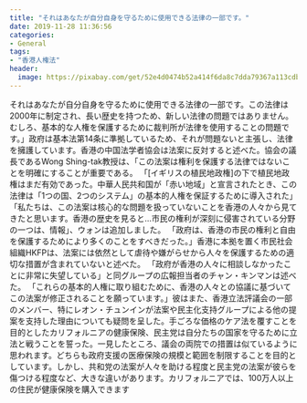 ```yaml
---
title: "それはあなたが自分自身を守るために使用できる法律の一部です。"
date: 2019-11-28 11:36:56
categories:
- General
tags:
- "香港人権法"
header:
  image: https://pixabay.com/get/52e4d0474b52a414f6da8c7dda79367a113cdbe25b526c4870287fdd9745c158ba_1280.jpg
---
```


それはあなたが自分自身を守るために使用できる法律の一部です。この法律は2000年に制定され、長い歴史を持つため、新しい法律の問題ではありません。むしろ、基本的な人権を保護するために裁判所が法律を使用することの問題です。」政府は基本法第14条に準拠しているため、それが問題ないと主張し、法律を擁護しています。香港の中国法学者協会は法案に反対すると述べた。協会の議長であるWong Shing-tak教授は、「この法案は権利を保護する法律ではないことを明確にすることが重要である。 「[イギリスの植民地政権]の下で植民地政権はまだ有効であった。中華人民共和国が「赤い地域」と宣言されたとき、この法律は「1つの国、2つのシステム」の基本的人権を保証するために導入された」 「私たちは、この法案は核心的な問題を扱っていないことを香港の人々から見てきたと思います。香港の歴史を見ると…市民の権利が深刻に侵害されている分野の一つは、情報」、ウォンは追加しました。 「政府は、香港の市民の権利と自由を保護するためにより多くのことをすべきだった。」香港に本拠を置く市民社会組織HKFPは、法案には依然として虐待や嫌がらせから人々を保護するための適切な措置が含まれていないと述べた。 「政府が香港の人々に相談しなかったことに非常に失望している」と同グループの広報担当者のチャン・キンマンは述べた。 「これらの基本的人権に取り組むために、香港の人々との協議に基づいてこの法案が修正されることを願っています。」彼はまた、香港立法評議会の一部のメンバー、特にレオン・チュンインが法案や民主化支持グループによる他の提案を支持した理由についても疑問を呈した。手ごろな価格のケア法を覆すことを目的としたカリフォルニアの健康保険、民主党は自分たちの国家を守るために立法と戦うことを誓った。一見したところ、議会の両院での措置は似ているように思われます。どちらも政府支援の医療保険の規模と範囲を制限することを目的としています。しかし、共和党の法案が人々を助ける程度と民主党の法案が彼らを傷つける程度など、大きな違いがあります。カリフォルニアでは、100万人以上の住民が健康保険を購入できます

